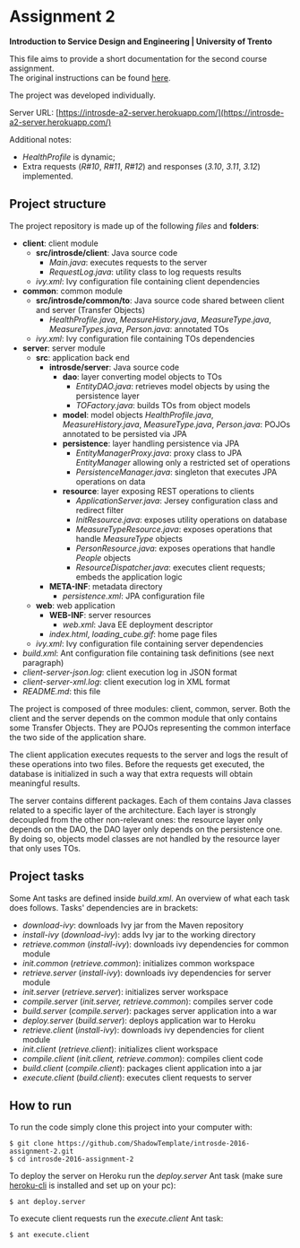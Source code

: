 # Assignment 2

**Introduction to Service Design and Engineering | University of Trento**

This file aims to provide a short documentation for the second course assignment.  
The original instructions can be found [here](https://sites.google.com/a/unitn.it/introsde_2016-17/lab-sessions/assignments/assignment-2).

The project was developed individually.

Server URL: [https://introsde-a2-server.herokuapp.com/](https://introsde-a2-server.herokuapp.com/)

Additional notes:
* *HealthProfile* is dynamic;
* Extra requests (*R#10*, *R#11*, *R#12*) and responses (*3.10*, *3.11*, *3.12*) implemented.

## Project structure

The project repository is made up of the following *files* and **folders**:
* **client**: client module
    * **src/introsde/client**: Java source code
        * *Main.java*: executes requests to the server
        * *RequestLog.java*: utility class to log requests results
    * *ivy.xml*: Ivy configuration file containing client dependencies  
* **common**: common module
    * **src/introsde/common/to**: Java source code shared between client and server (Transfer Objects)
        * *HealthProfile.java*, *MeasureHistory.java*, *MeasureType.java*, *MeasureTypes.java*, *Person.java*: annotated TOs
    * *ivy.xml*: Ivy configuration file containing TOs dependencies
* **server**: server module
    * **src**: application back end 
        * **introsde/server**: Java source code
            * **dao**: layer converting model objects to TOs
                * *EntityDAO.java*: retrieves model objects by using the persistence layer
                * *TOFactory.java*: builds TOs from object models 
            * **model**: model objects
                *HealthProfile.java*, *MeasureHistory.java*, *MeasureType.java*, *Person.java*: POJOs annotated to be persisted via JPA
            * **persistence**: layer handling persistence via JPA
                * *EntityManagerProxy.java*: proxy class to JPA *EntityManager* allowing only a restricted set of operations 
                * *PersistenceManager.java*: singleton that executes JPA operations on data
            * **resource**: layer exposing REST operations to clients 
                * *ApplicationServer.java*: Jersey configuration class and redirect filter
                * *InitResource.java*: exposes utility operations on database
                * *MeasureTypeResource.java*: exposes operations that handle *MeasureType* objects 
                * *PersonResource.java*: exposes operations that handle *People* objects
                * *ResourceDispatcher.java*: executes client requests; embeds the application logic
        * **META-INF**: metadata directory
            * *persistence.xml*: JPA configuration file            
    * **web**: web application
        * **WEB-INF**: server resources
            * *web.xml*: Java EE deployment descriptor
        * *index.html*, *loading_cube.gif*: home page files 
    * *ivy.xml*: Ivy configuration file containing server dependencies 
* *build.xml*: Ant configuration file containing task definitions (see next paragraph)
* *client-server-json.log*: client execution log in JSON format  
* *client-server-xml.log*: client execution log in XML format
* *README.md*: this file


The project is composed of three modules: client, common, server. 
Both the client and the server depends on the common module that only contains some Transfer Objects.
They are POJOs representing the common interface the two side of the application share.

The client application executes requests to the server and logs the result of these operations into two files.
Before the requests get executed, the database is initialized in such a way that extra requests will obtain meaningful results.

The server contains different packages. Each of them contains Java classes related to a specific layer of the architecture.
Each layer is strongly decoupled from the other non-relevant ones: the resource layer only depends on the DAO, 
the DAO layer only depends on the persistence one. By doing so, objects model classes are not handled by the resource layer
that only uses TOs.


## Project tasks

Some Ant tasks are defined inside *build.xml*. An overview of what each task does follows. Tasks' dependencies are in brackets:
* *download-ivy*: downloads Ivy jar from the Maven repository
* *install-ivy* (*download-ivy*): adds Ivy jar to the working directory
* *retrieve.common* (*install-ivy*): downloads ivy dependencies for common module
* *init.common* (*retrieve.common*): initializes common workspace
* *retrieve.server* (*install-ivy*): downloads ivy dependencies for server module
* *init.server* (*retrieve.server*): initializes server workspace
* *compile.server* (*init.server, retrieve.common*): compiles server code 
* *build.server* (*compile.server*): packages server application into a war
* *deploy.server* (*build.server*): deploys application war to Heroku
* *retrieve.client* (*install-ivy*): downloads ivy dependencies for client module
* *init.client* (*retrieve.client*): initializes client workspace
* *compile.client* (*init.client, retrieve.common*): compiles client code 
* *build.client* (*compile.client*): packages client application into a jar
* *execute.client* (*build.client*): executes client requests to server


## How to run

To run the code simply clone this project into your computer with:
```
$ git clone https://github.com/ShadowTemplate/introsde-2016-assignment-2.git
$ cd introsde-2016-assignment-2
```

To deploy the server on Heroku run the *deploy.server* Ant task (make sure [heroku-cli](https://devcenter.heroku.com/articles/heroku-command-line) is installed and set up on your pc):
```
$ ant deploy.server
```

To execute client requests run the *execute.client* Ant task:
```
$ ant execute.client
```
